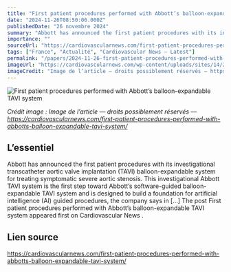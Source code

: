 ```yaml
---
title: "First patient procedures performed with Abbott’s balloon-expandable TAVI system"
date: "2024-11-26T08:50:06.000Z"
publishedDate: "26 novembre 2024"
summary: "Abbott has announced the first patient procedures with its investigational transcatheter aortic valve implantation (TAVI) balloon-expandable system for treating symptomatic severe aortic stenosis. This investigational Abbott TAVI system is the first step toward Abbott&#8217;s software-guided balloon-expandable TAVI system and is designed to build a foundation for artificial intelligence (AI) guided procedures, the company says in [&#8230;] The post First patient procedures performed with Abbott’s balloon-expandable TAVI system appeared first on Cardiovascular News ."
importance: ""
sourceUrl: "https://cardiovascularnews.com/first-patient-procedures-performed-with-abbotts-balloon-expandable-tavi-system/"
tags: ["France", "Actualité", "Cardiovascular News — Latest"]
permalink: "/papers/2024-11-26-first-patient-procedures-performed-with-abbotts-balloon-expandable-tavi-system"
imageUrl: "https://cardiovascularnews.com/wp-content/uploads/sites/14/2016/05/Abbott_logo_main_Main.jpg"
imageCredit: "Image de l’article — droits possiblement réservés — https://cardiovascularnews.com/first-patient-procedures-performed-with-abbotts-balloon-expandable-tavi-system/"
---
```


![First patient procedures performed with Abbott’s balloon-expandable TAVI system](https://cardiovascularnews.com/wp-content/uploads/sites/14/2016/05/Abbott_logo_main_Main.jpg)

*Crédit image : Image de l’article — droits possiblement réservés — https://cardiovascularnews.com/first-patient-procedures-performed-with-abbotts-balloon-expandable-tavi-system/*

## L’essentiel

Abbott has announced the first patient procedures with its investigational transcatheter aortic valve implantation (TAVI) balloon-expandable system for treating symptomatic severe aortic stenosis. This investigational Abbott TAVI system is the first step toward Abbott&#8217;s software-guided balloon-expandable TAVI system and is designed to build a foundation for artificial intelligence (AI) guided procedures, the company says in [&#8230;] The post First patient procedures performed with Abbott’s balloon-expandable TAVI system appeared first on Cardiovascular News .

## Lien source

https://cardiovascularnews.com/first-patient-procedures-performed-with-abbotts-balloon-expandable-tavi-system/
